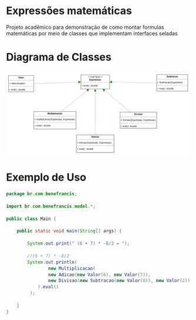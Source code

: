 # Expressões matemáticas

Projeto acadêmico para demonstração de como montar formulas matemáticas por meio de classes que implementam interfaces
seladas


# Diagrama de Classes

<img src="documentos/img/diagrama-de-classes.png"  alt="imagem do Diagrama de Classes">


# Exemplo de Uso


```java (6 + 7) * -8/2 = -52
package br.com.benefrancis;

import br.com.benefrancis.model.*;

public class Main {
    
    public static void main(String[] args) {
        
        System.out.print(" (6 + 7) * -8/2 = ");

        //(6 + 7) * -8/2
        System.out.println(
                new Multiplicacao(
                new Adicao(new Valor(6), new Valor(7)),
                new Divisao(new Subtracao(new Valor(8)), new Valor(2))
            ).eval()
         );

    }
}
```



 